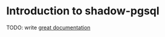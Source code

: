 # Introduction to shadow-pgsql

TODO: write [great documentation](http://jacobian.org/writing/what-to-write/)

